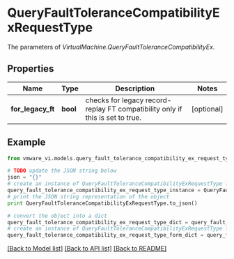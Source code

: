 # QueryFaultToleranceCompatibilityExRequestType

The parameters of *VirtualMachine.QueryFaultToleranceCompatibilityEx*. 

## Properties
Name | Type | Description | Notes
------------ | ------------- | ------------- | -------------
**for_legacy_ft** | **bool** | checks for legacy record-replay FT compatibility only if this is set to true.  | [optional] 

## Example

```python
from vmware_vi.models.query_fault_tolerance_compatibility_ex_request_type import QueryFaultToleranceCompatibilityExRequestType

# TODO update the JSON string below
json = "{}"
# create an instance of QueryFaultToleranceCompatibilityExRequestType from a JSON string
query_fault_tolerance_compatibility_ex_request_type_instance = QueryFaultToleranceCompatibilityExRequestType.from_json(json)
# print the JSON string representation of the object
print QueryFaultToleranceCompatibilityExRequestType.to_json()

# convert the object into a dict
query_fault_tolerance_compatibility_ex_request_type_dict = query_fault_tolerance_compatibility_ex_request_type_instance.to_dict()
# create an instance of QueryFaultToleranceCompatibilityExRequestType from a dict
query_fault_tolerance_compatibility_ex_request_type_form_dict = query_fault_tolerance_compatibility_ex_request_type.from_dict(query_fault_tolerance_compatibility_ex_request_type_dict)
```
[[Back to Model list]](../README.md#documentation-for-models) [[Back to API list]](../README.md#documentation-for-api-endpoints) [[Back to README]](../README.md)



